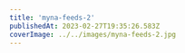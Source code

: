 ```yaml
---
title: 'myna-feeds-2'
publishedAt: 2023-02-27T19:35:26.583Z
coverImage: ../../images/myna-feeds-2.jpg
---
```

